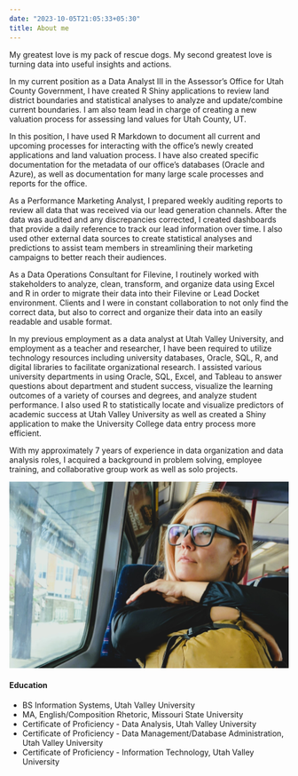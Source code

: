 ```yaml
---
date: "2023-10-05T21:05:33+05:30"
title: About me
---
```

My greatest love is my pack of rescue dogs. My second greatest love is turning data into useful insights and actions.

In my current position as a Data Analyst III in the Assessor’s Office for Utah County Government, I have created R Shiny applications to review land district boundaries and statistical analyses to analyze and update/combine current boundaries. I am also team lead in charge of creating a new valuation process for assessing land values for Utah County, UT.  

In this position, I have used R Markdown to document all current and upcoming processes for interacting with the office’s newly created applications and land valuation process. I have also created specific documentation for the metadata of our office’s databases (Oracle and Azure), as well as documentation for many large scale processes and reports for the office. 

As a Performance Marketing Analyst, I prepared weekly auditing reports to review all data that was received via our lead generation channels. After the data was audited and any discrepancies corrected, I created dashboards that provide a daily reference to track our lead information over time. I also used other external data sources to create statistical analyses and predictions to assist team members in streamlining their marketing campaigns to better reach their audiences.

As a Data Operations Consultant for Filevine, I routinely worked with stakeholders to analyze, clean, transform, and organize data using Excel and R in order to migrate their data into their Filevine or Lead Docket environment. Clients and I were in constant collaboration to not only find the correct data, but also to correct and organize their data into an easily readable and usable format.

In my previous employment as a data analyst at Utah Valley University, and employment as a teacher and researcher, I have been required to utilize technology resources including university databases, Oracle, SQL, R, and digital libraries to facilitate organizational research. I assisted various university departments in using Oracle, SQL, Excel, and Tableau to answer questions about department and student success, visualize the learning outcomes of a variety of courses and degrees, and analyze student performance. I also used R to statistically locate and visualize predictors of academic success at Utah Valley University as well as created a Shiny application to make the University College data entry process more efficient.

With my approximately 7 years of experience in data organization and data analysis roles, I acquired a background in problem solving, employee training, and collaborative group work as well as solo projects.


![This is me][1]



#### Education

* BS Information Systems, Utah Valley University
* MA, English/Composition Rhetoric, Missouri State University
* Certificate of Proficiency - Data Analysis, Utah Valley University
* Certificate of Proficiency - Data Management/Database Administration, Utah Valley University
* Certificate of Proficiency - Information Technology, Utah Valley University



[1]: Me_TrainFr2.jpg
